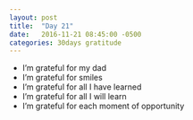 ```yaml
---
layout: post
title:  "Day 21"
date:   2016-11-21 08:45:00 -0500
categories: 30days gratitude
---
```

* I’m grateful for my dad
* I’m grateful for smiles
* I’m grateful for all I have learned
* I’m grateful for all I will learn
* I’m grateful for each moment of opportunity